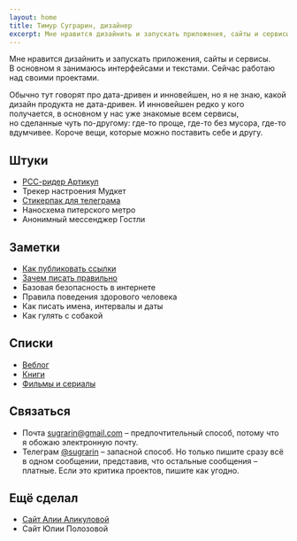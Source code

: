 ```yaml
---
layout: home
title: Тимур Суграрин, дизайнер
excerpt: Мне нравится дизайнить и запускать приложения, сайты и сервисы. В основном я занимаюсь интерфейсами и текстами.
---
```


Мне нравится дизайнить и запускать приложения, сайты и сервисы. В основном я занимаюсь интерфейсами и текстами. Сейчас работаю над своими проектами.

Обычно тут говорят про дата-дривен и инновейшен, но я не знаю, какой дизайн продукта не дата-дривен. И инновейшен редко у кого получается, в основном у нас уже знакомые всем сервисы, но сделанные чуть по-другому: где-то проще, где-то без мусора, где-то вдумчивее. Короче вещи, которые можно поставить себе и другу.

## Штуки

- [РСС-ридер Артикул](https://artykul.org/)
- Трекер настроения Мудкет
- [Стикерпак для телеграма](https://t.me/addstickers/timojipack)
- Наносхема питерского метро
- Анонимный мессенджер Гостли 

## Заметки

- [Как публиковать ссылки](/links-design)
- [Зачем писать правильно](/reason-to-write-properly)
- Базовая безопасность в интернете
- Правила поведения здорового человека 
- Как писать имена, интервалы и даты
- Как гулять с собакой

## Списки

- [Веблог](/weblog)
- [Книги](/books)
- [Фильмы и сериалы](/movies)

## Связаться

- Почта [sugrarin@gmail.com](mailto:sugrarin@gmail.com) – предпочтительный способ, потому что я обожаю электронную почту.
- Телеграм [@sugrarin](https://t.me/sugrarin) – запасной способ. Но только пишите сразу всё в одном сообщении, представив, что остальные сообщения – платные. Если это критика проектов, пишите как угодно.

## Ещё сделал

- [Сайт Алии Аликуловой](https://alikulova.ru/)
- Сайт Юлии Полозовой